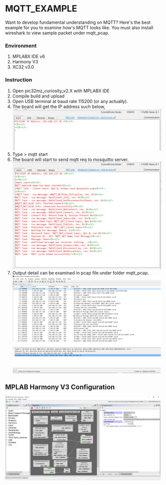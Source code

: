 # MQTT_EXAMPLE

Want to develop fundamental understanding on MQTT?
Here's the best example for you to examine how's MQTT looks like.
You must also install wireshark to view sample packet under mqtt_pcap.

### Environment
1. MPLABX IDE v6
2. Harmony V3
3. XC32 v3.0

### Instruction

1. Open pic32mz_curiosity_v2.X with MPLABX IDE
2. Compile build and upload
3. Open USB terminal at baud rate 115200 (or any actually).
4. The board will get the IP address such below,
   ![img.png](img.png)
5. Type > mqtt start
6. The board will start to send mqtt req to mosquitto server.
    ![img_1.png](img_1.png)
7. Output detail can be examined in pcap file under folder mqtt_pcap.
    ![img_2.png](img_2.png)

## MPLAB Harmony V3 Configuration

![img_4.png](img_4.png)
